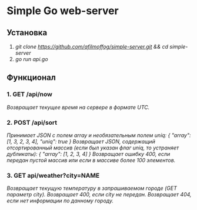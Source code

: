 # Simple Go web-server

## Установка
1. *git clone https://github.com/afilmoffog/simple-server.git && cd simple-server*
2. *go run api.go*

## Функционал

### 1. GET /api/now
*Возвращает текущее время на сервере в формате UTC.*
### 2. POST /api/sort
*Принимает JSON c полем array и необязательным полем uniq:
{
  "array": [1, 3, 2, 3, 4], "uniq": true
}
Возвращает JSON, содержащий отсортированный массив (если был указан флаг uniq, то устраняет дубликаты):
{
  "array": [1, 2, 3, 4]
}
Возвращает ошибку 400, если передан пустой массив или если в массиве более 100 элементов.*
### 3. GET api/weather?city=NAME
*Возвращает текущую температуру в запрашиваемом городе (GET параметр city).
Возвращает 400, если city не передан.
Возвращает 404, если нет информации по данному городу.*
